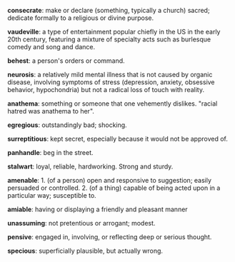 
**consecrate**: make or declare (something, typically a church) sacred; dedicate formally to a religious or divine purpose.

**vaudeville**: a type of entertainment popular chiefly in the US in the early 20th century, featuring a mixture of specialty acts such as burlesque comedy and song and dance.

**behest**: a person's orders or command.

**neurosis**: a relatively mild mental illness that is not caused by organic disease, involving symptoms of stress (depression, anxiety, obsessive behavior, hypochondria) but not a radical loss of touch with reality.

**anathema**: something or someone that one vehemently dislikes. "racial hatred was anathema to her".

**egregious**: outstandingly bad; shocking.

**surreptitious**: kept secret, especially because it would not be approved of.

**panhandle**: beg in the street.

**stalwart**: loyal, reliable, hardworking. Strong and sturdy.

**amenable**: 1. (of a person) open and responsive to suggestion; easily persuaded or controlled. 2. (of a thing) capable of being acted upon in a particular way; susceptible to.

**amiable**: having or displaying a friendly and pleasant manner

**unassuming**: not pretentious or arrogant; modest.

**pensive**: engaged in, involving, or reflecting deep or serious thought.

**specious**: superficially plausible, but actually wrong.
